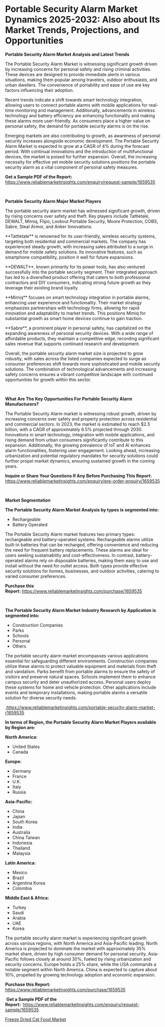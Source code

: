 <p><h1>Portable Security Alarm Market Dynamics 2025-2032: Also about Its Market Trends, Projections, and Opportunities</h1></p><p><strong>Portable Security Alarm Market Analysis and Latest Trends</strong></p>
<p><p>The Portable Security Alarm Market is witnessing significant growth driven by increasing concerns for personal safety and rising criminal activities. These devices are designed to provide immediate alerts in various situations, making them popular among travelers, outdoor enthusiasts, and urban dwellers. The convenience of portability and ease of use are key factors influencing their adoption. </p><p>Recent trends indicate a shift towards smart technology integration, allowing users to connect portable alarms with mobile applications for real-time monitoring and management. Additionally, advancements in wireless technology and battery efficiency are enhancing functionality and making these alarms more user-friendly. As consumers place a higher value on personal safety, the demand for portable security alarms is on the rise. </p><p>Emerging markets are also contributing to growth, as awareness of personal security increases alongside economic development. The Portable Security Alarm Market is expected to grow at a CAGR of 4% during the forecast period. With continual innovations and the introduction of multifunctional devices, the market is poised for further expansion. Overall, the increasing necessity for effective yet mobile security solutions positions the portable security alarm as a vital component of personal safety measures.</p></p>
<p><strong>Get a Sample PDF of the Report:&nbsp;</strong> <a href="https://www.reliablemarketinsights.com/enquiry/request-sample/1659535?utm_campaign=3517&utm_medium=2&utm_source=Github&utm_content=ia&utm_term=04042025&utm_id=portable-security-alarm">https://www.reliablemarketinsights.com/enquiry/request-sample/1659535</a></p>
<p>&nbsp;</p>
<p><strong>Portable Security Alarm Major Market Players</strong></p>
<p><p>The portable security alarm market has witnessed significant growth, driven by rising concerns over safety and theft. Key players include Tattletale, DEWALT, Mimiq, Flipo, Lookout Portable Security, Moore Protection, COBS, Sabre, Steal Armor, and Anker Innovations.</p><p>**Tattletale** is renowned for its user-friendly, wireless security systems, targeting both residential and commercial markets. The company has experienced steady growth, with increasing sales attributed to a surge in demand for mobile safety solutions. Its innovative features, such as smartphone compatibility, position it well for future expansions.</p><p>**DEWALT**, known primarily for its power tools, has also ventured successfully into the portable security segment. Their integrated approach has led to a diversified product offering that caters to both professional contractors and DIY consumers, indicating strong future growth as they leverage their existing brand loyalty.</p><p>**Mimiq** focuses on smart technology integration in portable alarms, enhancing user experience and functionality. Their market strategy emphasizes partnerships with technology firms, allowing for rapid innovation and adaptability to market trends. This positions Mimiq for substantial growth as smart home devices continue to gain traction.</p><p>**Sabre**, a prominent player in personal safety, has capitalized on the expanding awareness of personal security devices. With a wide range of affordable products, they maintain a competitive edge, recording significant sales revenue that supports continued research and development.</p><p>Overall, the portable security alarm market size is projected to grow robustly, with sales across the listed companies expected to surge as consumer preferences shift towards more sophisticated and mobile security solutions. The combination of technological advancements and increasing safety concerns ensures a vibrant competitive landscape with continued opportunities for growth within this sector.</p></p>
<p>&nbsp;</p>
<p><strong>What Are The Key Opportunities For Portable Security Alarm Manufacturers?</strong></p>
<p><p>The Portable Security Alarm market is witnessing robust growth, driven by increasing concerns over safety and property protection across residential and commercial sectors. In 2023, the market is estimated to reach $2.5 billion, with a CAGR of approximately 6.5% projected through 2030. Innovations in smart technology, integration with mobile applications, and rising demand from urban consumers significantly contribute to this expansion. Additionally, the growing prevalence of IoT and AI enhances alarm functionalities, fostering user engagement. Looking ahead, increasing urbanization and potential regulatory mandates for security solutions could further propel market dynamics, ensuring sustained growth in the coming years.</p></p>
<p><strong>Inquire or Share Your Questions If Any Before Purchasing This Report:</strong> <a href="https://www.reliablemarketinsights.com/enquiry/pre-order-enquiry/1659535?utm_campaign=3517&utm_medium=2&utm_source=Github&utm_content=ia&utm_term=04042025&utm_id=portable-security-alarm">https://www.reliablemarketinsights.com/enquiry/pre-order-enquiry/1659535</a></p>
<p>&nbsp;</p>
<p><strong>Market Segmentation</strong></p>
<p><strong>The Portable Security Alarm Market Analysis by types is segmented into:</strong></p>
<p><ul><li>Rechargeable</li><li>Battery Operated</li></ul></p>
<p><p>The Portable Security Alarm market features two primary types: rechargeable and battery-operated systems. Rechargeable alarms utilize built-in batteries that can be recharged, offering convenience and reducing the need for frequent battery replacements. These alarms are ideal for users seeking sustainability and cost-effectiveness. In contrast, battery-operated alarms rely on disposable batteries, making them easy to use and install without the need for outlet access. Both types provide effective security solutions for homes, businesses, and outdoor activities, catering to varied consumer preferences.</p></p>
<p><strong>Purchase this Report:&nbsp;</strong><a href="https://www.reliablemarketinsights.com/purchase/1659535?utm_campaign=3517&utm_medium=2&utm_source=Github&utm_content=ia&utm_term=04042025&utm_id=portable-security-alarm">https://www.reliablemarketinsights.com/purchase/1659535</a></p>
<p>&nbsp;</p>
<p><strong>The Portable Security Alarm Market Industry Research by Application is segmented into:</strong></p>
<p><ul><li>Construction Companies</li><li>Parks</li><li>Schools</li><li>Personal</li><li>Others</li></ul></p>
<p><p>The portable security alarm market encompasses various applications essential for safeguarding different environments. Construction companies utilize these alarms to protect valuable equipment and materials from theft and vandalism. Parks benefit from portable alarms to ensure the safety of visitors and preserve natural spaces. Schools implement them to enhance campus security and deter unauthorized access. Personal users deploy these systems for home and vehicle protection. Other applications include events and temporary installations, making portable alarms a versatile solution for diverse security needs.</p></p>
<p><a href="https://www.reliablemarketinsights.com/portable-security-alarm-market-r1659535?utm_campaign=3517&utm_medium=2&utm_source=Github&utm_content=ia&utm_term=04042025&utm_id=portable-security-alarm">&nbsp;https://www.reliablemarketinsights.com/portable-security-alarm-market-r1659535</a></p>
<p><strong>In terms of Region, the Portable Security Alarm Market Players available by Region are:</strong></p>
<p>
    <p> <strong> North America: </strong>
        <ul>
            <li>United States</li>
            <li>Canada</li>
        </ul>
        </p> 
    <p> <strong> Europe: </strong>
        <ul>
            <li>Germany</li>
            <li>France</li>
            <li>U.K.</li>
            <li>Italy</li>
            <li>Russia</li>
        </ul>
        </p> 
    <p> <strong> Asia-Pacific: </strong>
        <ul>
            <li>China</li>
            <li>Japan</li>
            <li>South Korea</li>
            <li>India</li>
            <li>Australia</li>
            <li>China Taiwan</li>
            <li>Indonesia</li>
            <li>Thailand</li>
            <li>Malaysia</li>
        </ul>
        </p> 
    <p> <strong> Latin America: </strong>
        <ul>
            <li>Mexico</li>
            <li>Brazil</li>
            <li>Argentina Korea</li>
            <li>Colombia</li>
        </ul>
        </p> 
    <p> <strong> Middle East & Africa: </strong>
        <ul>
            <li>Turkey</li>
            <li>Saudi</li>
            <li>Arabia</li>
            <li>UAE</li>
            <li>Korea</li>
        </ul>
    </p>
    </p>
<p><p>The portable security alarm market is experiencing significant growth across various regions, with North America and Asia-Pacific leading. North America is projected to dominate the market with approximately 35% market share, driven by high consumer demand for personal security. Asia-Pacific follows closely at around 30%, fueled by rising urbanization and security concerns. Europe holds a 25% share, while the USA commands a notable segment within North America. China is expected to capture about 10%, propelled by growing technology adoption and economic expansion.</p></p>
<p><strong>Purchase this Report: </strong><a href="https://www.reliablemarketinsights.com/purchase/1659535?utm_campaign=3517&utm_medium=2&utm_source=Github&utm_content=ia&utm_term=04042025&utm_id=portable-security-alarm">https://www.reliablemarketinsights.com/purchase/1659535</a></p>
<p>&nbsp;<strong>Get a Sample PDF of the Report:&nbsp;&nbsp;</strong><a href="https://www.reliablemarketinsights.com/enquiry/request-sample/1659535?utm_campaign=3517&utm_medium=2&utm_source=Github&utm_content=ia&utm_term=04042025&utm_id=portable-security-alarm">https://www.reliablemarketinsights.com/enquiry/request-sample/1659535</a></p>
<p><strong></strong></p>
<p><p><a href="https://github.com/forgazerbyjt/Market-Research-Report-List-1/blob/main/freeze-dried-cat-food-market.md?utm_campaign=3517&utm_medium=2&utm_source=Github&utm_content=ia&utm_term=04042025&utm_id=portable-security-alarm">Freeze Dried Cat Food Market</a></p></p>